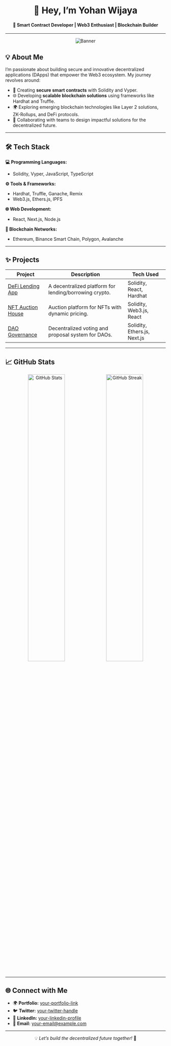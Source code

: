 <div align="center">

# 👋 Hey, I’m **Yohan Wijaya**  
#### 🚀 Smart Contract Developer | Web3 Enthusiast | Blockchain Builder  

---

![Banner](https://your-banner-image-link)  

</div>

## 💡 About Me  

I’m passionate about building secure and innovative decentralized applications (DApps) that empower the Web3 ecosystem. My journey revolves around:  
- 🔑 Creating **secure smart contracts** with Solidity and Vyper.  
- 🌐 Developing **scalable blockchain solutions** using frameworks like Hardhat and Truffle.  
- 🌍 Exploring emerging blockchain technologies like Layer 2 solutions, ZK-Rollups, and DeFi protocols.  
- 🤝 Collaborating with teams to design impactful solutions for the decentralized future.  

---

## 🛠️ Tech Stack  

**💻 Programming Languages:**  
- Solidity, Vyper, JavaScript, TypeScript  

**⚙️ Tools & Frameworks:**  
- Hardhat, Truffle, Ganache, Remix  
- Web3.js, Ethers.js, IPFS  

**🌐 Web Development:**  
- React, Next.js, Node.js  

**📜 Blockchain Networks:**  
- Ethereum, Binance Smart Chain, Polygon, Avalanche  

---

## ✨ Projects  

| **Project**        | **Description**                                     | **Tech Used**              |  
|---------------------|-----------------------------------------------------|----------------------------|  
| [DeFi Lending App](https://github.com/your-project-link)  | A decentralized platform for lending/borrowing crypto.  | Solidity, React, Hardhat   |  
| [NFT Auction House](https://github.com/your-project-link) | Auction platform for NFTs with dynamic pricing.         | Solidity, Web3.js, React   |  
| [DAO Governance](https://github.com/your-project-link)    | Decentralized voting and proposal system for DAOs.      | Solidity, Ethers.js, Next.js|  

---

## 📈 GitHub Stats  

<div align="center">
  <img src="https://github-readme-stats.vercel.app/api?username=your-github-username&show_icons=true&theme=radical" width="48%" alt="GitHub Stats" />  
  <img src="https://github-readme-streak-stats.herokuapp.com/?user=your-github-username&theme=radical" width="48%" alt="GitHub Streak" />  
</div>  

---

## 🌐 Connect with Me  

- 🌍 **Portfolio:** [your-portfolio-link](https://your-portfolio-link)  
- 🐦 **Twitter:** [your-twitter-handle](https://twitter.com/your-twitter-handle)  
- 💼 **LinkedIn:** [your-linkedin-profile](https://linkedin.com/in/your-linkedin-handle)  
- 📧 **Email:** your-email@example.com  

---

<div align="center">
  
💡 *Let’s build the decentralized future together!* 🌌  

</div>
